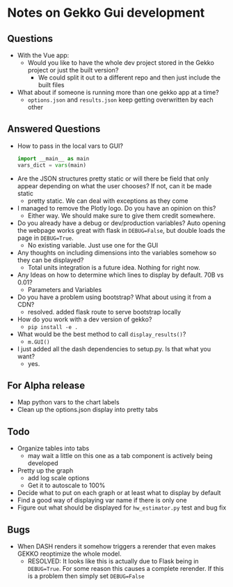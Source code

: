 # Notes on Gekko Gui development

## Questions
- With the Vue app:
  - Would you like to have the whole dev project stored in the Gekko project or just the built version?
    - We could split it out to a different repo and then just include the built files
- What about if someone is running more than one gekko app at a time?
  - `options.json` and `results.json` keep getting overwritten by each other

## Answered Questions  
- How to pass in the local vars to GUI?
  ```python
  import __main__ as main
  vars_dict = vars(main)
  ```
- Are the JSON structures pretty static or will there be field that only appear
  depending on what the user chooses? If not, can it be made static
  - pretty static. We can deal with exceptions as they come
- I managed to remove the Plotly logo. Do you have an opinion on this?
  - Either way. We should make sure to give them credit somewhere.
- Do you already have a debug or dev/production variables? Auto opening the webpage
  works great with flask in `DEBUG=False`, but double loads the page in `DEBUG=True`.
  - No existing variable. Just use one for the GUI
- Any thoughts on including dimensions into the variables somehow so they can be displayed?
  - Total units integration is a future idea. Nothing for right now.
- Any Ideas on how to determine which lines to display by default. 70B vs 0.01?
  - Parameters and Variables
- Do you have a problem using bootstrap? What about using it from a CDN?
  - resolved. added flask route to serve bootstrap locally
- How do you work with a dev version of gekko?
  - `pip install -e .`
- What would be the best method to call `display_results()`?
  - `m.GUI()`
- I just added all the dash dependencies to setup.py. Is that what you want?
  - yes.

## For Alpha release
- Map python vars to the chart labels
- Clean up the options.json display into pretty tabs

## Todo
- Organize tables into tabs
  - may wait a little on this one as a tab component is actively being developed
- Pretty up the graph
  - add log scale options
  - Get it to autoscale to 100%
- Decide what to put on each graph or at least what to display by default
- Find a good way of displaying var name if there is only one
- Figure out what should be displayed for `hw_estimator.py` test and bug fix

## Bugs
- When DASH renders it somehow triggers a rerender that even makes GEKKO
  reoptimize the whole model.
  - RESOLVED: It looks like this is actually due to Flask being in `DEBUG=True`. For some
    reason this causes a complete rerender. If this is a problem then simply set
    `DEBUG=False`
